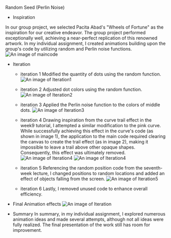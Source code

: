 Random Seed (Perlin Noise)

- Inspiration

In our group project, we selected Pacita Abad's "Wheels of Fortune" as the inspiration for our creative endeavor. The group project performed exceptionally well, achieving a near-perfect replication of this renowned artwork. In my individual assignment, I created animations building upon the group's code by utilizing random and Perlin noise functions.
![An image of maincode](image/maincode.jpg)


- Iteration

  - iteration 1
  Modified the quantity of dots using the random function.
  ![An image of Iteration1](image/randomnumber.jpg)

  - iteration 2
  Adjusted dot colors using the random function.
  ![An image of Iteration2](image/randomcolor.jpg)
  
  - iteration 3
  Applied the Perlin noise function to the colors of middle dots.
  ![An image of Iteration3](image/noise.jpg)

  - iteration 4
  Drawing inspiration from the curve trail effect in the week9 tutorial, I attempted a similar modification to the pink curve. While successfully achieving this effect in the curve's code (as shown in image 1), the application to the main code required clearing the canvas to create the trail effect (as in image 2), making it impossible to leave a trail above other opaque shapes. Consequently, this effect was ultimately removed.
  ![An image of Iteration4](image/curvedraw2.jpg)
  ![An image of Iteration4](image/curvedraw.jpg)

  - iteration 5
  Referencing the random position code from the seventh-week lecture, I changed positions to random locations and added an effect of objects falling from the screen.
  ![An image of Iteration5](image/WechatIMG1219.jpg)

  - iteration 6
  Lastly, I removed unused code to enhance overall efficiency.


- Final Animation effects
  ![An image of Iteration](image/gif.gif)

- Summary
In summary, in my individual assignment, I explored numerous animation ideas and made several attempts, although not all ideas were fully realized. The final presentation of the work still has room for improvement.